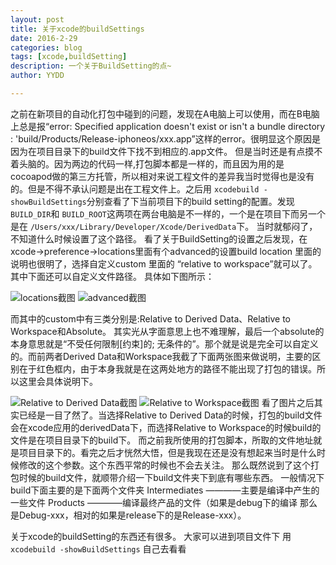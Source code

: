 ```yaml
---
layout: post
title: 关于xcode的buildSettings
date: 2016-2-29
categories: blog
tags: [xcode,buildSetting]
description: 一个关于BuildSetting的点~
author: YYDD

---
```


之前在新项目的自动化打包中碰到的问题，发现在A电脑上可以使用，而在B电脑上总是报“error: Specified application doesn't exist or isn't a bundle directory : 'build/Products/Release-iphoneos/xxx.app”这样的error。很明显这个原因是因为在项目目录下的build文件下找不到相应的.app文件。
但是当时还是有点摸不着头脑的。因为两边的代码一样,打包脚本都是一样的，而且因为用的是cocoapod做的第三方托管，所以相对来说工程文件的差异我当时觉得也是没有的。但是不得不承认问题是出在工程文件上。之后用
``` xcodebuild -showBuildSettings ```分别查看了下当前项目下的build setting的配置。发现``` BUILD_DIR ```和 ``` BUILD_ROOT ```这两项在两台电脑是不一样的，一个是在项目下而另一个是在  ``` /Users/xxx/Library/Developer/Xcode/DerivedData ```下。
当时就郁闷了，不知道什么时候设置了这个路径。
看了关于BuildSetting的设置之后发现，在xcode->preference->locations里面有个advanced的设置build location 里面的说明也很明了，选择自定义custom 里面的 “relative to workspace”就可以了。其中下面还可以自定义文件路径。
具体如下图所示：

![locations截图](http://7xrcp9.com1.z0.glb.clouddn.com/blog1.png?imageView2/2/w/800/q/75)
![advanced截图](http://7xrcp9.com1.z0.glb.clouddn.com/blog2.png?imageView2/2/w/800/q/75)

而其中的custom中有三类分别是:Relative to Derived Data、Relative to Workspace和Absolute。
其实光从字面意思上也不难理解，最后一个absolute的本身意思就是“不受任何限制[约束]的; 无条件的”。那个就是说是完全可以自定义的。而前两者Derived Data和Workspace我截了下面两张图来做说明，主要的区别在于红色框内，由于本身我就是在这两处地方的路径不能出现了打包的错误。所以这里会具体说明下。

![Relative to Derived Data截图](http://7xrcp9.com1.z0.glb.clouddn.com/blog3.png?imageView2/2/w/800/q/75)
![Relative to Workspace截图](http://7xrcp9.com1.z0.glb.clouddn.com/blog4.png?imageView2/2/w/800/q/75)
看了图片之后其实已经是一目了然了。当选择Relative to Derived Data的时候，打包的build文件会在xcode应用的derivedData下，而选择Relative to Workspace的时候build的文件是在项目目录下的build下。
而之前我所使用的打包脚本，所取的文件地址就是项目目录下的。看完之后才恍然大悟，但是我现在还是没有想起来当时是什么时候修改的这个参数。这个东西平常的时候也不会去关注。
那么既然说到了这个打包时候的build文件，就顺带介绍一下build文件夹下到底有哪些东西。
一般情况下build下面主要的是下面两个文件夹
Intermediates ————主要是编译中产生的一些文件
Products ————编译最终产品的文件（如果是debug下的编译 那么是Debug-xxx，相对的如果是release下的是Release-xxx）。

关于xcode的buildSetting的东西还有很多。
大家可以进到项目文件下 用 ``` xcodebuild -showBuildSettings ``` 自己去看看 
